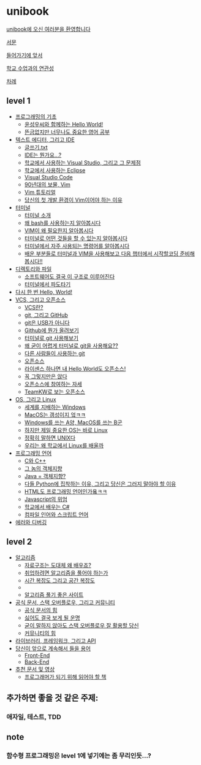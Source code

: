# unibook
[unibook에 오신 여러분을 환영합니다](title_page.md)

[서문](forward.md)

[들어가기에 앞서](introduction.md)

[학교 수업과의 연관성](kwangwoon_lectures.md)

[차례](SUMMARY.md)

## level 1
- [프로그래밍의 기초]()
    - [윤성우씨와 함께하는 Hello World!]()
    - [뜬금없지만 너무나도 중요한 영어 공부]()
- [텍스트 에디터, 그리고 IDE](text_editor_and_ide.md)
    - [글쓰기.txt](text_editor.md)
    - [IDE는 뭔가요...?](ide.md)
    - [학교에서 사용하는 Visual Studio, 그리고 그 문제점](visual_studio.md)
    - [학교에서 사용하는 Eclipse](eclipse.md)
    - [Visual Studio Code](visual_studio_code.md)
    - [90년대의 보물, Vim]()
    - [Vim 튜토리얼]()
    - [당신의 첫 개발 환경이 Vim이어야 하는 이유]()
- [터미널](terminal.md)
    - [터미널 소개](terminal_1st.md)
    - [왜 bash를 사용하는지 알아봅시다](terminal_2nd.md)
    - [VIM이 왜 필요한지 알아봅시다](terminal_3th.md)
    - [터미널로 어떤 것들을 할 수 있는지 알아봅시다](terminal_4th.md)
    - [터미널에서 자주 사용되는 명령어를 알아봅시다](terminal_5th.md)
    - [배운 부분들로 터미널과 VIM을 사용해보고 다음 챕터에서 시작할코딩 준비해봅시다!!](terminal_6th.md)
- [디렉토리와 파일](directory_file_and_folder.md)
    - [소프트웨어도 결국 이 구조로 이루어진다]()
    - [터미널에서 파도타기]()
- [다시 한 번 Hello, World!](hello_world.md)
- [VCS, 그리고 오픈소스](vcs_and_opensource.md)
    - [VCS란?]()
    - [git, 그리고 GitHub]()
    - [git은 USB가 아니다]()
    - [Github에 뭔가 올려보기]()
    - [터미널로 git 사용해보기]()
    - [왜 굳이 어렵게 터미널로 git을 사용해요??]()
    - [다른 사람들이 사용하는 git]()
    - [오픈소스]()
    - [라이센스 하나면 내 Hello World도 오픈소스!]()
    - [꼭 그렇지만은 않다]()
    - [오픈소스에 참여하는 자세]()
    - [TeamKW로 보는 오픈소스]()
- [OS, 그리고 Linux](os_and_linux.md)
    - [세계를 지배하는 Windows]()
    - [MacOS는 갬성이지 엌ㅋㅋ]()
    - [Windows를 쓰는 A양, MacOS를 쓰는 B군]()
    - [하지만 제일 중요한 OS는 바로 Linux]()
    - [정확히 말하면 UNIX다]()
    - [우리는 왜 학교에서 Linux를 배울까]()
- [프로그래밍 언어](programming_language.md)
    - [C와 C++]()
    - [그 놈의 객체지향]()
    - [Java = 객체지향?]()
    - [다들 Python에 집착하는 이유, 그리고 당신은 그러지 말아야 할 이유]()
    - [HTML도 프로그래밍 언어인가욬ㅋㅋ]()
    - [Javascript의 위엄]()
    - [학교에서 배우는 C#]()
    - [컴파일 인어와 스크립트 언어]()
- [에러와 디버깅](error_and_debugging.md)

## level 2
- [알고리즘]()
    - [자료구조는 도대체 왜 배우죠?]()
    - [취업하려면 알고리즘을 풀어야 하는가]()
    - [시간 복잡도 그리고 공간 복잡도]()
    - []()
    - [알고리즘 풀기 좋은 사이트]()
- [공식 문서, 스택 오버플로우, 그리고 커뮤니티](documentation_stackoverflow_and_communities.md)
    - [공식 문서의 힘]()
    - [싫어도 결국 보게 될 운명]()
    - [굳이 말하지 않아도 스택 오버플로우 잘 활용할 당신]()
    - [커뮤니티의 힘]()
- [라이브러리, 프레임워크, 그리고 API](library_framework_and_api.md)
- [당신이 앞으로 계속해서 들을 용어]()
    - [Front-End]()
    - [Back-End]()
- [추천 문서 및 영상](recommanded.md)
    - [프로그래머가 되기 위해 읽어야 할 책]()

## 추가하면 좋을 것 같은 주제:
### 애자일, 테스트, TDD

## note
### 함수형 프로그래밍은 level 1에 넣기에는 좀 무리인듯...?